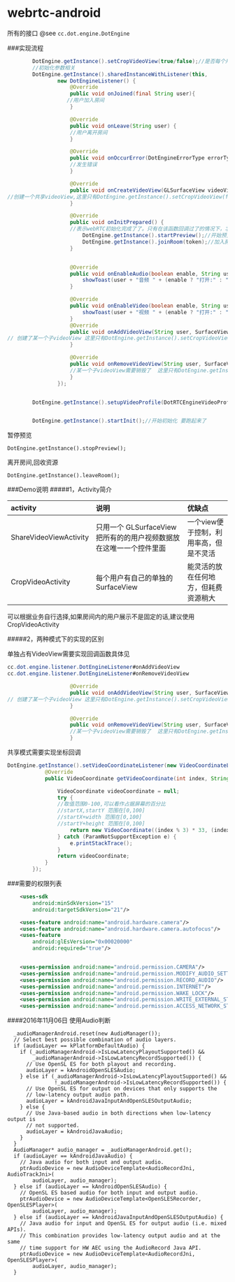 # webrtc-android所有的接口 @see `cc.dot.engine.DotEngine`###实现流程```java        DotEngine.getInstance().setCropVideoView(true/false);//是否每个用户有单独的一个VideoView        //初始化参数相关        DotEngine.getInstance().sharedInstanceWithListener(this,                new DotEngineListener() {                    @Override                    public void onJoined(final String user){                   //用户加入房间                    }                    @Override                    public void onLeave(String user) {                    //用户离开房间                    }                    @Override                    public void onOccurError(DotEngineErrorType errorType) {                    //发生错误                    }                    @Override                    public void onCreateVideoView(GLSurfaceView videoView) {//创建一个共享videoView,这里只有DotEngine.getInstance().setCropVideoView(false)设置为false 的情况才回回调                    }                    @Override                    public void onInitPrepared() {                    //表示webRTC初始化完成了了。只有在该函数回调过了的情况下，才能开始预览和加入房间                        DotEngine.getInstance().startPreview();//开始预览                        DotEngine.getInstance().joinRoom(token);//加入房间                    }                    @Override                    public void onEnableAudio(boolean enable, String user) {                        showToast(user + "音频 " + (enable ? "打开:" : "关闭"));                    }                    @Override                    public void onEnableVideo(boolean enable, String user) {                        showToast(user + "视频 " + (enable ? "打开:" : "关闭"));                    }                    @Override                    public void onAddVideoView(String user, SurfaceView view) {// 创建了某一个子videoView 这里只有DotEngine.getInstance().setCropVideoView(true)设置为true 的情况才回回调                    }                    @Override                    public void onRemoveVideoView(String user, SurfaceView view) {                    //某一个子videoView需要销毁了  这里只有DotEngine.getInstance().setCropVideoView(true)设置为true 的情况才回回调                    }                });        DotEngine.getInstance().setupVideoProfile(DotRTCEngineVideoProfileType.RTCEngine_VideoProfile_360P);//设置自己视频相关参数 包含比特率 分辨率 等        DotEngine.getInstance().startInit();//开始初始化 要跑起来了```暂停预览```DotEngine.getInstance().stopPreview();```离开房间,回收资源```DotEngine.getInstance().leaveRoom();```###Demo说明#####1，Activity简介|activity|说明|优缺点||:------------|:------------|:------------||ShareVideoViewActivity| 只用一个 GLSurfaceView 把所有的的用户视频数据放在这唯一一个控件里面|一个view便于控制，利用率高，但是不灵活||CropVideoActivity |每个用户有自己的单独的SurfaceView|能灵活的放在任何地方，但耗费资源稍大|可以根据业务自行选择,如果房间内的用户展示不是固定的话,建议使用CropVideoActivity#####2，两种模式下的实现的区别单独占有VideoView需要实现回调函数具体见```javacc.dot.engine.listener.DotEngineListener#onAddVideoViewcc.dot.engine.listener.DotEngineListener#onRemoveVideoView``````java                    @Override                    public void onAddVideoView(String user, SurfaceView view) {// 创建了某一个子videoView 这里只有DotEngine.getInstance().setCropVideoView(true)设置为true 的情况才回回调                    }                    @Override                    public void onRemoveVideoView(String user, SurfaceView view) {                    //某一个子videoView需要销毁了  这里只有DotEngine.getInstance().setCropVideoView(true)设置为true 的情况才回回调                    }```共享模式需要实现坐标回调```javaDotEngine.getInstance().setVideoCoordinateListener(new VideoCoordinateListener() {            @Override            public VideoCoordinate getVideoCoordinate(int index, String user, int videoCount, int videoWidth, int videoHeight) {                VideoCoordinate videoCoordinate = null;                try {                //取值范围0-100,可以看作占据屏幕的百分比                //startX,startY 范围在[0,100]                //startX+width 范围在[0,100]                //startY+height 范围在[0,100]                    return new VideoCoordinate((index % 3) * 33, (index / 3) * 33, 33, 33);                } catch (ParamNotSupportException e) {                    e.printStackTrace();                }                return videoCoordinate;            }        });```###需要的权限列表```xml    <uses-sdk        android:minSdkVersion="15"        android:targetSdkVersion="21"/>    <uses-feature android:name="android.hardware.camera"/>    <uses-feature android:name="android.hardware.camera.autofocus"/>    <uses-feature        android:glEsVersion="0x00020000"        android:required="true"/>    <uses-permission android:name="android.permission.CAMERA"/>    <uses-permission android:name="android.permission.MODIFY_AUDIO_SETTINGS"/>    <uses-permission android:name="android.permission.RECORD_AUDIO"/>    <uses-permission android:name="android.permission.INTERNET"/>    <uses-permission android:name="android.permission.WAKE_LOCK"/>    <uses-permission android:name="android.permission.WRITE_EXTERNAL_STORAGE"/>    <uses-permission android:name="android.permission.ACCESS_NETWORK_STATE"/>```####2016年11月06日使用Audio判断```  _audioManagerAndroid.reset(new AudioManager());  // Select best possible combination of audio layers.  if (audioLayer == kPlatformDefaultAudio) {    if (_audioManagerAndroid->IsLowLatencyPlayoutSupported() &&        _audioManagerAndroid->IsLowLatencyRecordSupported()) {      // Use OpenSL ES for both playout and recording.      audioLayer = kAndroidOpenSLESAudio;    } else if (_audioManagerAndroid->IsLowLatencyPlayoutSupported() &&               !_audioManagerAndroid->IsLowLatencyRecordSupported()) {      // Use OpenSL ES for output on devices that only supports the      // low-latency output audio path.      audioLayer = kAndroidJavaInputAndOpenSLESOutputAudio;    } else {      // Use Java-based audio in both directions when low-latency output is      // not supported.      audioLayer = kAndroidJavaAudio;    }  }  AudioManager* audio_manager = _audioManagerAndroid.get();  if (audioLayer == kAndroidJavaAudio) {    // Java audio for both input and output audio.    ptrAudioDevice = new AudioDeviceTemplate<AudioRecordJni, AudioTrackJni>(        audioLayer, audio_manager);  } else if (audioLayer == kAndroidOpenSLESAudio) {    // OpenSL ES based audio for both input and output audio.    ptrAudioDevice = new AudioDeviceTemplate<OpenSLESRecorder, OpenSLESPlayer>(        audioLayer, audio_manager);  } else if (audioLayer == kAndroidJavaInputAndOpenSLESOutputAudio) {    // Java audio for input and OpenSL ES for output audio (i.e. mixed APIs).    // This combination provides low-latency output audio and at the same    // time support for HW AEC using the AudioRecord Java API.    ptrAudioDevice = new AudioDeviceTemplate<AudioRecordJni, OpenSLESPlayer>(        audioLayer, audio_manager);  }```